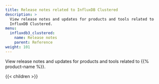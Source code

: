 ```yaml
---
title: Release notes related to InfluxDB Clustered
description: >
  View release notes and updates for products and tools related to
  InfluxDB Clustered.
menu:
  influxdb3_clustered:
    name: Release notes
    parent: Reference
weight: 101
---
```


View release notes and updates for products and tools related to
{{% product-name %}}.

{{< children >}}
